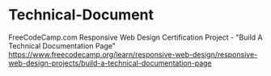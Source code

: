 # Technical-Document
FreeCodeCamp.com Responsive Web Design Certification Project - "Build A Technical Documentation Page" https://www.freecodecamp.org/learn/responsive-web-design/responsive-web-design-projects/build-a-technical-documentation-page
